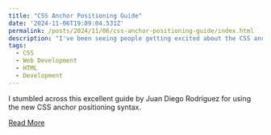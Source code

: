 ```yaml
---
title: "CSS Anchor Positioning Guide"
date: '2024-11-06T19:09:04.531Z'
permalink: /posts/2024/11/06/css-anchor-positioning-guide/index.html
description: "I've been seeing people getting excited about the CSS anchoring spec and this helped me better understand it."
tags:
  - CSS
  - Web Development
  - HTML
  - Development
---
```


I stumbled across this excellent guide by Juan Diego Rodríguez for using the new CSS anchor positioning syntax.
<!-- excerpt -->

<div class="view-link"><a href="https://css-tricks.com/css-anchor-positioning-guide/">Read More</a></div>